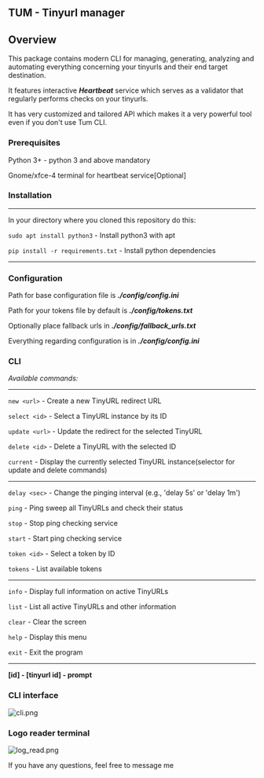 ## TUM - Tinyurl manager

## Overview
 This package contains modern CLI for managing, generating, analyzing and automating everything concerning your tinyurls and their end target destination. 
 
It features interactive ***Heartbeat*** service which serves as a validator that regularly performs checks on your tinyurls. 

 It has very customized and tailored API which makes it a very powerful tool even if you don't use Tum CLI. 

### Prerequisites

Python 3+ - python 3 and above mandatory

Gnome/xfce-4 terminal for heartbeat service[Optional]

### Installation

***
In your directory where you cloned this repository do this:

```sudo apt install python3``` - Install python3 with apt

```pip install -r requirements.txt``` - Install python dependencies

***
### Configuration

Path for base configuration file is ***./config/config.ini***

Path for your tokens file by default is ***./config/tokens.txt***

Optionally place fallback urls in ***./config/fallback_urls.txt***

Everything regarding configuration is in ***./config/config.ini***

### CLI


*Available commands:*
_____________________________________________________________________________________
`new <url>`      - Create a new TinyURL redirect URL

`select <id>`    - Select a TinyURL instance by its ID

`update <url>`   - Update the redirect for the selected TinyURL

`delete <id>`    - Delete a TinyURL with the selected ID

`current`        - Display the currently selected TinyURL instance(selector for update and delete commands)
_____________________________________________________________________________________
`delay <sec>`    - Change the pinging interval (e.g., 'delay 5s' or 'delay 1m')

`ping`           - Ping sweep all TinyURLs and check their status

`stop`           - Stop ping checking service

`start`          - Start ping checking service

`token <id>`     - Select a token by ID

`tokens`         - List available tokens
_____________________________________________________________________________________
`info`           - Display full information on active TinyURLs

`list`           - List all active TinyURLs and other information

`clear`          - Clear the screen

`help`           - Display this menu

`exit`           - Exit the program
_____________________________________________________________________________________
**[id] - [tinyurl id] - prompt**

### CLI interface
![cli.png](cli.png)
### Logo reader terminal
![log_read.png](log_read.png)

If you have any questions, feel free to message me
